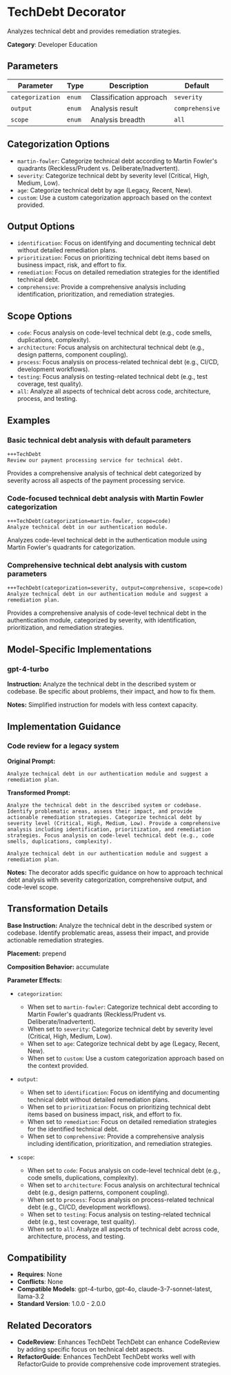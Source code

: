 # TechDebt Decorator

Analyzes technical debt and provides remediation strategies.

**Category**: Developer Education

## Parameters

| Parameter | Type | Description | Default |
|-----------|------|-------------|--------|
| `categorization` | `enum` | Classification approach | `severity` |
| `output` | `enum` | Analysis result | `comprehensive` |
| `scope` | `enum` | Analysis breadth | `all` |

## Categorization Options

- `martin-fowler`: Categorize technical debt according to Martin Fowler's quadrants (Reckless/Prudent vs. Deliberate/Inadvertent).
- `severity`: Categorize technical debt by severity level (Critical, High, Medium, Low).
- `age`: Categorize technical debt by age (Legacy, Recent, New).
- `custom`: Use a custom categorization approach based on the context provided.

## Output Options

- `identification`: Focus on identifying and documenting technical debt without detailed remediation plans.
- `prioritization`: Focus on prioritizing technical debt items based on business impact, risk, and effort to fix.
- `remediation`: Focus on detailed remediation strategies for the identified technical debt.
- `comprehensive`: Provide a comprehensive analysis including identification, prioritization, and remediation strategies.

## Scope Options

- `code`: Focus analysis on code-level technical debt (e.g., code smells, duplications, complexity).
- `architecture`: Focus analysis on architectural technical debt (e.g., design patterns, component coupling).
- `process`: Focus analysis on process-related technical debt (e.g., CI/CD, development workflows).
- `testing`: Focus analysis on testing-related technical debt (e.g., test coverage, test quality).
- `all`: Analyze all aspects of technical debt across code, architecture, process, and testing.

## Examples

### Basic technical debt analysis with default parameters

```
+++TechDebt
Review our payment processing service for technical debt.
```

Provides a comprehensive analysis of technical debt categorized by severity across all aspects of the payment processing service.

### Code-focused technical debt analysis with Martin Fowler categorization

```
+++TechDebt(categorization=martin-fowler, scope=code)
Analyze technical debt in our authentication module.
```

Analyzes code-level technical debt in the authentication module using Martin Fowler's quadrants for categorization.

### Comprehensive technical debt analysis with custom parameters

```
+++TechDebt(categorization=severity, output=comprehensive, scope=code)
Analyze technical debt in our authentication module and suggest a remediation plan.
```

Provides a comprehensive analysis of code-level technical debt in the authentication module, categorized by severity, with identification, prioritization, and remediation strategies.

## Model-Specific Implementations

### gpt-4-turbo

**Instruction:** Analyze the technical debt in the described system or codebase. Be specific about problems, their impact, and how to fix them.

**Notes:** Simplified instruction for models with less context capacity.


## Implementation Guidance

### Code review for a legacy system

**Original Prompt:**
```
Analyze technical debt in our authentication module and suggest a remediation plan.
```

**Transformed Prompt:**
```
Analyze the technical debt in the described system or codebase. Identify problematic areas, assess their impact, and provide actionable remediation strategies. Categorize technical debt by severity level (Critical, High, Medium, Low). Provide a comprehensive analysis including identification, prioritization, and remediation strategies. Focus analysis on code-level technical debt (e.g., code smells, duplications, complexity).

Analyze technical debt in our authentication module and suggest a remediation plan.
```

**Notes:** The decorator adds specific guidance on how to approach technical debt analysis with severity categorization, comprehensive output, and code-level scope.

## Transformation Details

**Base Instruction:** Analyze the technical debt in the described system or codebase. Identify problematic areas, assess their impact, and provide actionable remediation strategies.

**Placement:** prepend

**Composition Behavior:** accumulate

**Parameter Effects:**

- `categorization`:
  - When set to `martin-fowler`: Categorize technical debt according to Martin Fowler's quadrants (Reckless/Prudent vs. Deliberate/Inadvertent).
  - When set to `severity`: Categorize technical debt by severity level (Critical, High, Medium, Low).
  - When set to `age`: Categorize technical debt by age (Legacy, Recent, New).
  - When set to `custom`: Use a custom categorization approach based on the context provided.

- `output`:
  - When set to `identification`: Focus on identifying and documenting technical debt without detailed remediation plans.
  - When set to `prioritization`: Focus on prioritizing technical debt items based on business impact, risk, and effort to fix.
  - When set to `remediation`: Focus on detailed remediation strategies for the identified technical debt.
  - When set to `comprehensive`: Provide a comprehensive analysis including identification, prioritization, and remediation strategies.

- `scope`:
  - When set to `code`: Focus analysis on code-level technical debt (e.g., code smells, duplications, complexity).
  - When set to `architecture`: Focus analysis on architectural technical debt (e.g., design patterns, component coupling).
  - When set to `process`: Focus analysis on process-related technical debt (e.g., CI/CD, development workflows).
  - When set to `testing`: Focus analysis on testing-related technical debt (e.g., test coverage, test quality).
  - When set to `all`: Analyze all aspects of technical debt across code, architecture, process, and testing.

## Compatibility

- **Requires**: None
- **Conflicts**: None
- **Compatible Models**: gpt-4-turbo, gpt-4o, claude-3-7-sonnet-latest, llama-3.2
- **Standard Version**: 1.0.0 - 2.0.0

## Related Decorators

- **CodeReview**: Enhances TechDebt TechDebt can enhance CodeReview by adding specific focus on technical debt aspects.
- **RefactorGuide**: Enhances TechDebt TechDebt works well with RefactorGuide to provide comprehensive code improvement strategies.

